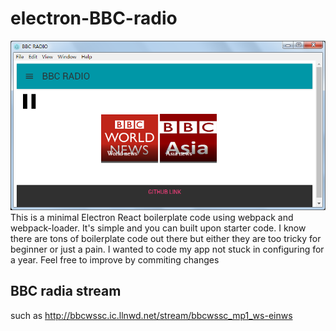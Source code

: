 # electron-BBC-radio
![sreccn](/img/screen.png)
This is a minimal Electron React boilerplate code using webpack and webpack-loader. It's simple and you can built upon starter code. I know there are tons of boilerplate code out there but either they are too tricky for beginner or just a pain. I wanted to code my app not stuck in configuring for a year. Feel free to improve by commiting changes

## BBC radia stream
such as
http://bbcwssc.ic.llnwd.net/stream/bbcwssc_mp1_ws-einws
